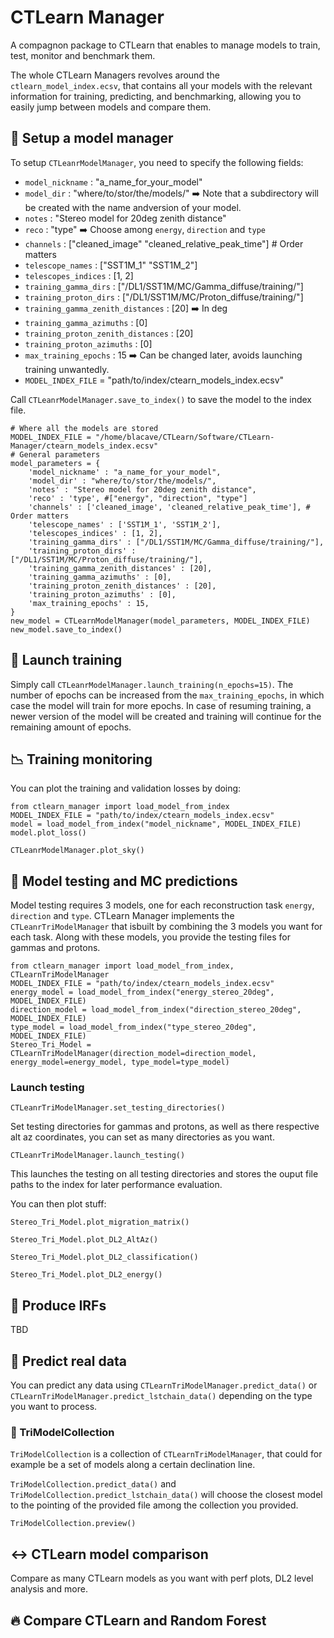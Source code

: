 # CTLearn Manager

A compagnon package to CTLearn that enables to manage models to train, test, monitor and benchmark them.

The whole CTLearn Managers revolves around the `ctlearn_model_index.ecsv`, that contains all your models with the relevant information for training, predicting, and benchmarking, allowing you to easily jump between models and compare them.

## 🧠 Setup a model manager

To setup `CTLeanrModelManager`, you need to specify the following fields:
- `model_nickname` : "a_name_for_your_model"
- `model_dir` : "where/to/stor/the/models/" ➡️ Note that a subdirectory will be created with the name andversion of your model.
- `notes` : "Stereo model for 20deg zenith distance"
- `reco` : "type" ➡️ Choose among `energy`, `direction` and `type`
- `channels` : ["cleaned_image" "cleaned_relative_peak_time"] # Order matters
- `telescope_names` : ["SST1M_1" "SST1M_2"]
- `telescopes_indices` : [1, 2]
- `training_gamma_dirs` : ["/DL1/SST1M/MC/Gamma_diffuse/training/"]
- `training_proton_dirs` : ["/DL1/SST1M/MC/Proton_diffuse/training/"]
- `training_gamma_zenith_distances` : [20] ➡️ In deg
- `training_gamma_azimuths` : [0]
- `training_proton_zenith_distances` : [20]
- `training_proton_azimuths` : [0]
- `max_training_epochs` : 15 ➡️ Can be changed later, avoids launching training unwantedly.
- `MODEL_INDEX_FILE` = "path/to/index/ctearn_models_index.ecsv"

Call `CTLeanrModelManager.save_to_index()` to save the model to the index file.

```
# Where all the models are stored
MODEL_INDEX_FILE = "/home/blacave/CTLearn/Software/CTLearn-Manager/ctearn_models_index.ecsv"
# General parameters
model_parameters = {
    'model_nickname' : "a_name_for_your_model",
    'model_dir' : "where/to/stor/the/models/",
    'notes' : "Stereo model for 20deg zenith distance",
    'reco' : 'type', #["energy", "direction", "type"]
    'channels' : ['cleaned_image', 'cleaned_relative_peak_time'], # Order matters
    'telescope_names' : ['SST1M_1', 'SST1M_2'],
    'telescopes_indices' : [1, 2],
    'training_gamma_dirs' : ["/DL1/SST1M/MC/Gamma_diffuse/training/"],
    'training_proton_dirs' : ["/DL1/SST1M/MC/Proton_diffuse/training/"],
    'training_gamma_zenith_distances' : [20],
    'training_gamma_azimuths' : [0],
    'training_proton_zenith_distances' : [20],
    'training_proton_azimuths' : [0],
    'max_training_epochs' : 15, 
}
new_model = CTLearnModelManager(model_parameters, MODEL_INDEX_FILE)
new_model.save_to_index()
```

## 🚀 Launch training

Simply call `CTLeanrModelManager.launch_training(n_epochs=15)`.
The number of epochs can be increased from the `max_training_epochs`, in which case the model will train for more epochs.
In case of resuming training, a newer version of the model will be created and training will continue for the remaining amount of epochs.

## 📉 Training monitoring

You can plot the training and validation losses by doing:

```
from ctlearn_manager import load_model_from_index
MODEL_INDEX_FILE = "path/to/index/ctearn_models_index.ecsv"
model = load_model_from_index("model_nickname", MODEL_INDEX_FILE)
model.plot_loss()
```
`CTLeanrModelManager.plot_sky()`

## 🧪 Model testing and MC predictions

Model testing requires 3 models, one for each reconstruction task `energy`, `direction` and `type`.
CTLearn Manager implements the `CTLeanrTriModelManager` that isbuilt by combining the 3 models you want for each task.
Along with these models, you provide the testing files for gammas and protons.

```
from ctlearn_manager import load_model_from_index, CTLearnTriModelManager
MODEL_INDEX_FILE = "path/to/index/ctearn_models_index.ecsv"
energy_model = load_model_from_index("energy_stereo_20deg", MODEL_INDEX_FILE)
direction_model = load_model_from_index("direction_stereo_20deg", MODEL_INDEX_FILE)
type_model = load_model_from_index("type_stereo_20deg", MODEL_INDEX_FILE)
Stereo_Tri_Model = CTLearnTriModelManager(direction_model=direction_model, energy_model=energy_model, type_model=type_model)
```

### Launch testing
`CTLeanrTriModelManager.set_testing_directories()`

Set testing directories for gammas and protons, as well as there respective alt az coordinates, you can set as many directories as you want.

`CTLeanrTriModelManager.launch_testing()`

This launches the testing on all testing directories and stores the ouput file paths to the index for later performance evaluation.

You can then plot stuff:

`Stereo_Tri_Model.plot_migration_matrix()`

`Stereo_Tri_Model.plot_DL2_AltAz()`

`Stereo_Tri_Model.plot_DL2_classification()`

`Stereo_Tri_Model.plot_DL2_energy()`

## 🔭 Produce IRFs

TBD

## 🧾 Predict real data

You can predict any data using `CTLearnTriModelManager.predict_data()` or `CTLearnTriModelManager.predict_lstchain_data()` depending on the type you want to process.

### 📡 TriModelCollection
`TriModelCollection` is a collection of `CTLearnTriModelManager`, that could for example be a set of models along a certain declination line.

`TriModelCollection.predict_data()` and `TriModelCollection.predict_lstchain_data()` will choose the closest model to the pointing of the provided file among the collection you provided.

`TriModelCollection.preview()`

## ↔️ CTLearn model comparison

Compare as many CTLearn models as you want with perf plots, DL2 level analysis and more.

## 🔥 Compare CTLearn and Random Forest